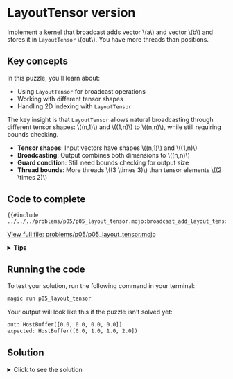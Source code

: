 # LayoutTensor version

Implement a kernel that broadcast adds vector \\(a\\) and vector \\(b\\) and stores it in `LayoutTensor` \\(out\\). You have more threads than positions.

## Key concepts

In this puzzle, you'll learn about:
- Using `LayoutTensor` for broadcast operations
- Working with different tensor shapes
- Handling 2D indexing with `LayoutTensor`

The key insight is that `LayoutTensor` allows natural broadcasting through different tensor shapes: \\((n,1)\\) and \\((1,n)\\) to \\((n,n)\\), while still requiring bounds checking.

- **Tensor shapes**: Input vectors have shapes \\((n,1)\\) and \\((1,n)\\)
- **Broadcasting**: Output combines both dimensions to \\((n,n)\\)
- **Guard condition**: Still need bounds checking for output size
- **Thread bounds**: More threads \\((3 \times 3)\\) than tensor elements \\((2 \times 2)\\)

## Code to complete

```mojo
{{#include ../../../problems/p05/p05_layout_tensor.mojo:broadcast_add_layout_tensor}}
```
<a href="{{#include ../_includes/repo_url.md}}/blob/main/problems/p05/p05_layout_tensor.mojo" class="filename">View full file: problems/p05/p05_layout_tensor.mojo</a>

<details>
<summary><strong>Tips</strong></summary>

<div class="solution-tips">

1. Get 2D indices: `local_i = thread_idx.x`, `local_j = thread_idx.y`
2. Add guard: `if local_i < size and local_j < size`
3. Inside guard: `out[local_i, local_j] = a[local_i, 0] + b[0, local_j]`
</div>
</details>

## Running the code

To test your solution, run the following command in your terminal:

```bash
magic run p05_layout_tensor
```

Your output will look like this if the puzzle isn't solved yet:
```txt
out: HostBuffer([0.0, 0.0, 0.0, 0.0])
expected: HostBuffer([0.0, 1.0, 1.0, 2.0])
```

## Solution

<details>
<summary>Click to see the solution</summary>

```mojo
{{#include ../../../solutions/p05/p05_layout_tensor.mojo:broadcast_add_layout_tensor_solution}}
```

<div class="solution-explanation">

This solution:
- Gets 2D thread indices with `local_i = thread_idx.x`, `local_j = thread_idx.y`
- Guards against out-of-bounds with `if local_i < size and local_j < size`
- Uses `LayoutTensor` broadcasting: `a[local_i, 0] + b[0, local_j]`
</div>
</details>
